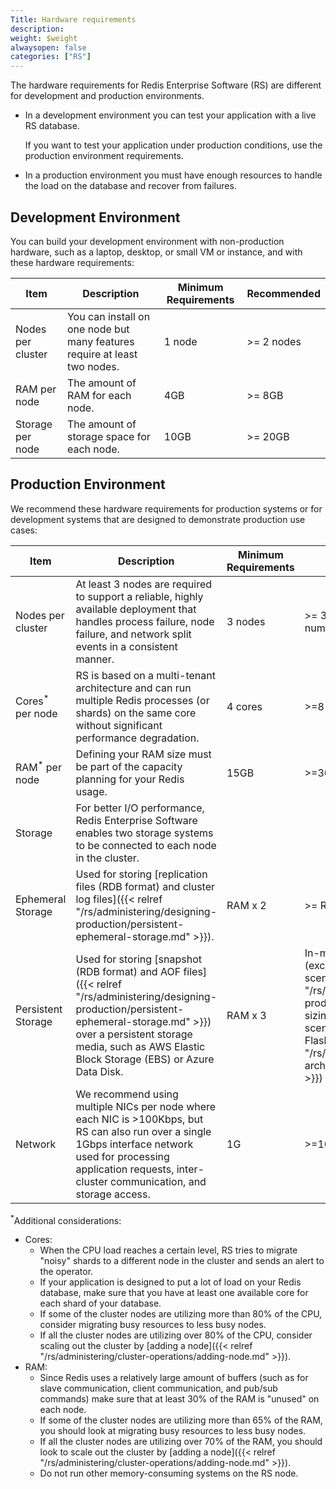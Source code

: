 ```yaml
---
Title: Hardware requirements
description:
weight: $weight
alwaysopen: false
categories: ["RS"]
---
```

The hardware requirements for Redis Enterprise Software (RS) are different for development and production environments.

- In a development environment you can test your application with a live RS database.

    If you want to test your application under production conditions, use the production environment requirements.

- In a production environment you must have enough resources to handle the load on the database and recover from failures.

## Development Environment

You can build your development environment with non-production hardware, such as a laptop, desktop, or small VM or instance,
and with these hardware requirements:

| Item | Description | Minimum Requirements | Recommended |
|------------|-----------------|------------|-----------------|
| Nodes per cluster | You can install on one node but many features require at least two nodes. | 1 node | >= 2 nodes |
| RAM per node | The amount of RAM for each node. | 4GB | >= 8GB |
| Storage per node | The amount of storage space for each node. | 10GB | >= 20GB |

## Production Environment

We recommend these hardware requirements for production systems or for development systems that are designed to demonstrate production use cases:

| Item | Description | Minimum Requirements | Recommended |
|------------|-----------------|------------|-----------------|
| Nodes per cluster | At least 3 nodes are required to support a reliable, highly available deployment that handles process failure, node failure, and network split events in a consistent manner. | 3 nodes | >= 3 nodes (Must be an odd number of nodes) |
| Cores<sup>*</sup> per node | RS is based on a multi-tenant architecture and can run multiple Redis processes (or shards) on the same core without significant performance degradation. | 4 cores | >=8 cores |
| RAM<sup>*</sup> per node | Defining your RAM size must be part of the capacity planning for your Redis usage. | 15GB | >=30GB |
| Storage | For better I/O performance, Redis Enterprise Software enables two storage systems to be connected to each node in the cluster. | | |
| Ephemeral Storage | Used for storing [replication files (RDB format) and cluster log files]({{< relref "/rs/administering/designing-production/persistent-ephemeral-storage.md" >}}). | RAM x 2 | >= RAM x 4 |
| Persistent Storage | Used for storing [snapshot (RDB format) and AOF files]({{< relref "/rs/administering/designing-production/persistent-ephemeral-storage.md" >}}) over a persistent storage media, such as AWS Elastic Block Storage (EBS) or Azure Data Disk. | RAM x 3 | In-memory >= RAM x 6 (except for [extreme 'write' scenarios]({{< relref "/rs/administering/designing-production/performance/disk-sizing-heavy-write-scenarios.md" >}})); [Redis on Flash]({{< relref "/rs/concepts/memory-architecture/redis-flash.md" >}}) >= (RAM + Flash) x 5. |
| Network | We recommend using multiple NICs per node where each NIC is >100Kbps, but RS can also run over a single 1Gbps interface network used for processing application requests, inter-cluster communication, and storage access. | 1G | >=10G |

<sup>*</sup>Additional considerations:

- Cores:
    - When the CPU load reaches a certain level, RS tries to migrate "noisy" shards to a different node in the cluster and sends an alert to the operator.
    - If your application is designed to put a lot of load on your Redis database, make sure that you have at least one available core for each shard of your database.
    - If some of the cluster nodes are utilizing more than 80% of the CPU, consider migrating busy resources to less busy nodes.
    - If all the cluster nodes are utilizing over 80% of the CPU, consider scaling out the cluster by [adding a node]({{< relref "/rs/administering/cluster-operations/adding-node.md" >}}).
- RAM:
    - Since Redis uses a relatively large amount of buffers (such as for slave communication, client communication, and pub/sub commands) make sure that at least 30% of the RAM is "unused" on each node.
    - If some of the cluster nodes are utilizing more than 65% of the RAM, you should look at migrating busy resources to less busy nodes.
    - If all the cluster nodes are utilizing over 70% of the RAM, you should look to scale out the cluster by [adding a node]({{< relref "/rs/administering/cluster-operations/adding-node.md" >}}).
    - Do not run other memory-consuming systems on the RS node.
